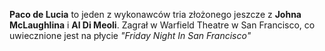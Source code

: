 **Paco de Lucia** to jeden z wykonawców tria złożonego jeszcze z **Johna
McLaughlina** i **Al Di Meoli**. Zagrał w Warfield Theatre w San
Francisco, co uwiecznione jest na płycie *"Friday Night In San
Francisco"*